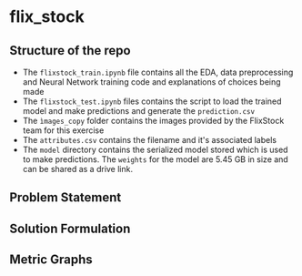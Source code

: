 # flix_stock

## Structure of the repo

 - The ```flixstock_train.ipynb``` file contains all the EDA, data preprocessing and Neural Network training code and explanations of choices being made
 - The ```flixstock_test.ipynb``` files contains the script to load the trained model and make predictions and generate the ```prediction.csv```
 - The ```ìmages_copy``` folder contains the images provided by the FlixStock team for this exercise
 - The ```attributes.csv``` contains the filename and it's associated labels
 - The ```model``` directory contains the serialized model stored which is used to make predictions. The ```weights``` for the model are 5.45 GB in size and can be shared as a drive link.

## Problem Statement

## Solution Formulation

## Metric Graphs
